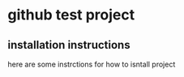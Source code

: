 # github test project

## installation instructions
here are some instrctions for how to isntall project 
